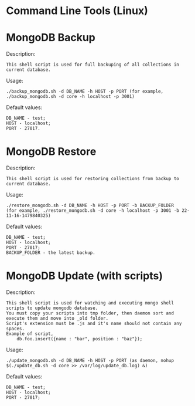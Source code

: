 # Command Line Tools (Linux)

# MongoDB Backup

Description:

	This shell script is used for full backuping of all collections in current database.

Usage:

	./backup_mongodb.sh -d DB_NAME -h HOST -p PORT (for example, ./backup_mongodb.sh -d core -h localhost -p 3001)

Default values: 

	DB_NAME - test;
	HOST - localhost;
	PORT - 27017.

# MongoDB Restore

Description:

	This shell script is used for restoring collections from backup to current database.

Usage:

	./restore_mongodb.sh -d DB_NAME -h HOST -p PORT -b BACKUP_FOLDER 
	(for example, ./restore_mongodb.sh -d core -h localhost -p 3001 -b 22-11-16-1479840325)

Default values: 

	DB_NAME - test;
	HOST - localhost;
	PORT - 27017;
	BACKUP_FOLDER - the latest backup.

# MongoDB Update (with scripts)

Description:

	This shell script is used for watching and executing mongo shell scripts to update mongodb database.
	You must copy your scripts into tmp folder, then daemon sort and execute them and move into _old folder.
	Script's extension must be .js and it's name should not contain any spaces.
	Example of script,
		db.foo.insert({name : "bar", position : "baz"}); 

Usage:

	./update_mongodb.sh -d DB_NAME -h HOST -p PORT (as daemon, nohup $(./update_db.sh -d core >> /var/log/update_db.log) &)

Default values: 

	DB_NAME - test;
	HOST - localhost;
	PORT - 27017;